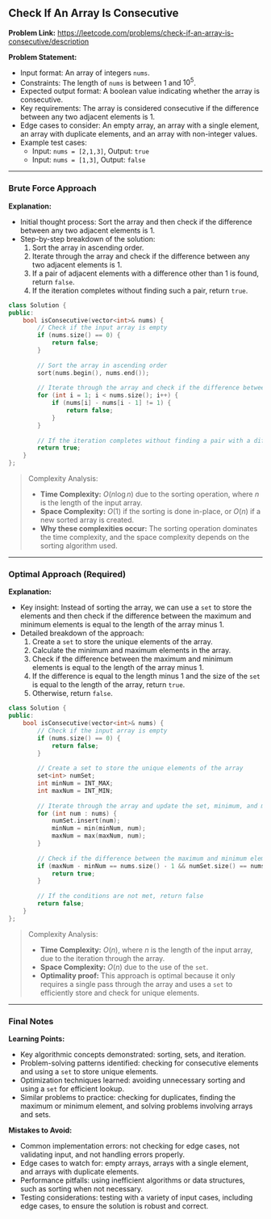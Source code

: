 ## Check If An Array Is Consecutive

**Problem Link:** https://leetcode.com/problems/check-if-an-array-is-consecutive/description

**Problem Statement:**
- Input format: An array of integers `nums`.
- Constraints: The length of `nums` is between 1 and $10^5$.
- Expected output format: A boolean value indicating whether the array is consecutive.
- Key requirements: The array is considered consecutive if the difference between any two adjacent elements is 1.
- Edge cases to consider: An empty array, an array with a single element, an array with duplicate elements, and an array with non-integer values.
- Example test cases:
  - Input: `nums = [2,1,3]`, Output: `true`
  - Input: `nums = [1,3]`, Output: `false`

---

### Brute Force Approach

**Explanation:**
- Initial thought process: Sort the array and then check if the difference between any two adjacent elements is 1.
- Step-by-step breakdown of the solution:
  1. Sort the array in ascending order.
  2. Iterate through the array and check if the difference between any two adjacent elements is 1.
  3. If a pair of adjacent elements with a difference other than 1 is found, return `false`.
  4. If the iteration completes without finding such a pair, return `true`.

```cpp
class Solution {
public:
    bool isConsecutive(vector<int>& nums) {
        // Check if the input array is empty
        if (nums.size() == 0) {
            return false;
        }
        
        // Sort the array in ascending order
        sort(nums.begin(), nums.end());
        
        // Iterate through the array and check if the difference between any two adjacent elements is 1
        for (int i = 1; i < nums.size(); i++) {
            if (nums[i] - nums[i - 1] != 1) {
                return false;
            }
        }
        
        // If the iteration completes without finding a pair with a difference other than 1, return true
        return true;
    }
};
```

> Complexity Analysis:
> - **Time Complexity:** $O(n \log n)$ due to the sorting operation, where $n$ is the length of the input array.
> - **Space Complexity:** $O(1)$ if the sorting is done in-place, or $O(n)$ if a new sorted array is created.
> - **Why these complexities occur:** The sorting operation dominates the time complexity, and the space complexity depends on the sorting algorithm used.

---

### Optimal Approach (Required)

**Explanation:**
- Key insight: Instead of sorting the array, we can use a `set` to store the elements and then check if the difference between the maximum and minimum elements is equal to the length of the array minus 1.
- Detailed breakdown of the approach:
  1. Create a `set` to store the unique elements of the array.
  2. Calculate the minimum and maximum elements in the array.
  3. Check if the difference between the maximum and minimum elements is equal to the length of the array minus 1.
  4. If the difference is equal to the length minus 1 and the size of the `set` is equal to the length of the array, return `true`.
  5. Otherwise, return `false`.

```cpp
class Solution {
public:
    bool isConsecutive(vector<int>& nums) {
        // Check if the input array is empty
        if (nums.size() == 0) {
            return false;
        }
        
        // Create a set to store the unique elements of the array
        set<int> numSet;
        int minNum = INT_MAX;
        int maxNum = INT_MIN;
        
        // Iterate through the array and update the set, minimum, and maximum
        for (int num : nums) {
            numSet.insert(num);
            minNum = min(minNum, num);
            maxNum = max(maxNum, num);
        }
        
        // Check if the difference between the maximum and minimum elements is equal to the length of the array minus 1
        if (maxNum - minNum == nums.size() - 1 && numSet.size() == nums.size()) {
            return true;
        }
        
        // If the conditions are not met, return false
        return false;
    }
};
```

> Complexity Analysis:
> - **Time Complexity:** $O(n)$, where $n$ is the length of the input array, due to the iteration through the array.
> - **Space Complexity:** $O(n)$ due to the use of the `set`.
> - **Optimality proof:** This approach is optimal because it only requires a single pass through the array and uses a `set` to efficiently store and check for unique elements.

---

### Final Notes

**Learning Points:**
- Key algorithmic concepts demonstrated: sorting, sets, and iteration.
- Problem-solving patterns identified: checking for consecutive elements and using a `set` to store unique elements.
- Optimization techniques learned: avoiding unnecessary sorting and using a `set` for efficient lookup.
- Similar problems to practice: checking for duplicates, finding the maximum or minimum element, and solving problems involving arrays and sets.

**Mistakes to Avoid:**
- Common implementation errors: not checking for edge cases, not validating input, and not handling errors properly.
- Edge cases to watch for: empty arrays, arrays with a single element, and arrays with duplicate elements.
- Performance pitfalls: using inefficient algorithms or data structures, such as sorting when not necessary.
- Testing considerations: testing with a variety of input cases, including edge cases, to ensure the solution is robust and correct.